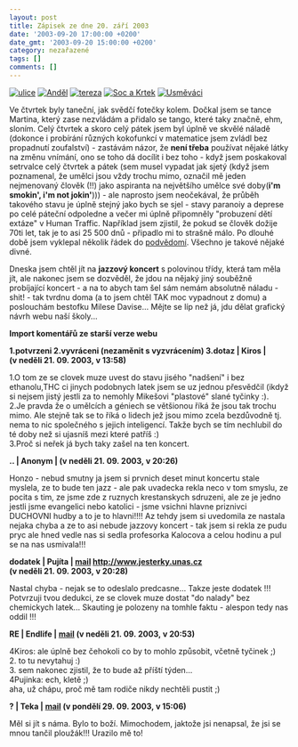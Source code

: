 ```yaml
---
layout: post
title: Zápisek ze dne 20. září 2003
date: '2003-09-20 17:00:00 +0200'
date_gmt: '2003-09-20 15:00:00 +0200'
category: nezařazené
tags: []
comments: []
---
```

<div >  <a href="%base_url%/assets/old-images/ulice.jpg"><img alt="ulice" src="%base_url%/assets/old-images/ulice.jpg"></a>  <a href="%base_url%/assets/old-images/andel.jpg"><img alt="Anděl" src="%base_url%/assets/old-images/andel.jpg"></a>  <a href="%base_url%/assets/old-images/tereza.jpg"><img alt="tereza" src="%base_url%/assets/old-images/tereza.jpg"></a>  <a href="%base_url%/assets/old-images/sockrtek.jpg"><img alt="Soc a Krtek" src="%base_url%/assets/old-images/sockrtek.jpg"></a>  <a href="%base_url%/assets/old-images/usmevaci.jpg"><img alt="Usměváci" src="%base_url%/assets/old-images/usmevaci.jpg"></a>  </div>
<p>Ve čtvrtek byly taneční, jak svědčí fotečky kolem. Dočkal jsem se tance Martina, který zase nezvládám  a přidalo se tango, které taky značně, ehm, sloním. Celý čtvrtek a skoro celý pátek jsem byl úplně  ve skvělé náladě (dokonce i probírání různých kokofunkcí v matematice jsem zvládl bez propadnutí zoufalství)  - zastávám názor, že <strong>není třeba</strong> používat nějaké látky na změnu vnímání, ono se toho dá docílit i bez toho -  když jsem poskakoval setrvalce celý čtvrtek a pátek (sem musel vypadat jak sjetý (když jsem poznamenal,  že umělci jsou vždy trochu mimo, označil mě jeden nejmenovaný člověk (!!) jako aspiranta na největšího  umělce své doby(<strong>i'm smokin', i'm not jokin'</strong>))) - ale naprosto jsem neočekával, že průběh takového stavu je úplně stejný jako bych se  sjel - stavy paranoiy a deprese po celé páteční odpoledne a večer mi úplně připomněly "probuzení dětí extáze" v Human  Traffic. Například jsem zjistil, že pokud se člověk dožije 70ti let, tak je to asi 25 500  dnů - připadlo mi  to strašně málo. Po dlouhé době jsem vyklepal několik řádek do <a href="obsah.php">podvědomí</a>. Všechno je  takové nějaké divné.</p>
<p>Dneska jsem chtěl jít na <strong>jazzový koncert</strong> s polovinou třídy, která tam měla jít, ale nakonec jsem se  dozvěděl, že jdou na nějaký jiný souběžně probíjající koncert - a na to abych tam šel sám nemám absolutně náladu -  shit! - tak tvrdnu doma (a to jsem chtěl TAK moc vypadnout z domu) a poslouchám bestofku Milese Davise...  Mějte se líp než já, jdu dělat grafický návrh webu naší školy...</p>
<div class="import-komentaru">
<p><strong>Import komentářů ze starší verze webu</strong></p>
<div class="comment">
<p style="font-weight:bold"><span class="compredmet">1.potvrzeni 2.vyvráceni (nezaměnit s vyzvrácením) 3.dotaz</span> | <span class="comname">Kiros</span> | (v&nbsp;neděli&nbsp;21.&nbsp;09.&nbsp;2003,&nbsp;v&nbsp;13:58)</p>
<p>1.O tom ze se clovek muze uvest do stavu jisého &quot;nadšení&quot; i bez ethanolu,THC ci jinych podobnych latek jsem se uz jednou přesvědčil (ikdyž si nejsem jistý jestli za to nemohly Mikešovi &quot;plastové&quot; slané tyčinky :). <br> 2.Je pravda že o umělcích a géniech se většionou říká že jsou tak trochu mimo. Ale stejně tak se to říká o lidech jež jsou mimo zcela bezdůvodně tj. nema to nic společného s jejich inteligencí. Takže bych se tím nechlubil do té doby než si ujasníš mezi které patříš :) <br> 3.Proč si neřek já bych taky zašel na ten koncert. </p>
</div>
<div class="comment">
<p style="font-weight:bold"><span class="compredmet">..</span> | <span class="comname">Anonym</span> | (v&nbsp;neděli&nbsp;21.&nbsp;09.&nbsp;2003,&nbsp;v&nbsp;20:26)</p>
<p>Honzo - nebud smutny ja jsem si prvnich deset minut koncertu stale myslela, ze to bude ten jazz - ale pak uvadecka rekla neco v tom smyslu, ze pocita s tim, ze jsme zde z ruznych krestanskych sdruzeni, ale ze je jedno jestli jsme evangelici nebo katolici - jsme vsichni hlavne priznivci DUCHOVNI hudby a to je to hlavni!!!! Az tehdy jsem si uvedomila ze nastala nejaka chyba a ze to asi nebude jazzovy koncert - tak jsem si rekla ze pudu pryc ale hned vedle nas si sedla profesorka Kalocova a celou hodinu a pul se na nas usmivala!!! </p>
</div>
<div class="comment">
<p style="font-weight:bold"><span class="compredmet">dodatek</span> | <span class="comname">Pujíta</span> |  <a href="mailto:pujinka@centrum.cz">mail</a>  <a href="http://www.jesterky.unas.cz">http://www.jesterky.unas.cz</a> (v&nbsp;neděli&nbsp;21.&nbsp;09.&nbsp;2003,&nbsp;v&nbsp;20:28)</p>
<p>Nastal chyba - nejak se to odeslalo predcasne... Takze jeste dodatek !!! <br> Potvrzuji tvou dedukci, ze se clovek muze dostat &quot;do nalady&quot; bez chemickych latek... Skauting je polozeny na tomhle faktu - alespon tedy nas oddil !!! </p>
</div>
<div class="comment">
<p style="font-weight:bold"><span class="compredmet">RE</span> | <span class="comname">Endlife</span> |  <a href="mailto:jan.martinek@post.cz">mail</a> (v&nbsp;neděli&nbsp;21.&nbsp;09.&nbsp;2003,&nbsp;v&nbsp;20:53)</p>
<p>4Kiros: ale úplně bez čehokoli co by to mohlo způsobit, včetně tyčinek ;) <br> 2. to tu nevytahuj :) <br> 3. sem nakonec zjistil, že to bude až příští týden... <br> 4Pujinka: ech, kletě ;) <br> aha, už chápu, proč mě tam rodiče nikdy nechtěli pustit ;) </p>
</div>
<div class="comment">
<p style="font-weight:bold"><span class="compredmet">?</span> | <span class="comname">Teka</span> |  <a href="mailto:TerezaDardova@seznam.cz">mail</a> (v&nbsp;pondělí&nbsp;29.&nbsp;09.&nbsp;2003,&nbsp;v&nbsp;15:06)</p>
<p>Měl si jít s náma. Bylo to boží. Mimochodem, jaktože jsi nenapsal, že jsi se mnou tančil ploužák!!! Urazilo mě to! </p>
</div>
</div>
